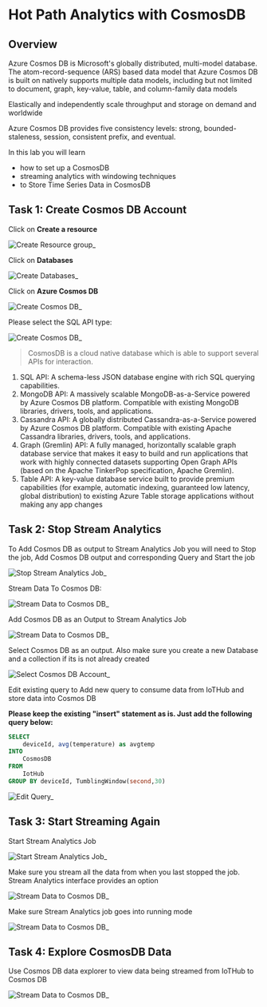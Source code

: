 # Hot Path Analytics with CosmosDB

## Overview

Azure Cosmos DB is Microsoft's globally distributed, multi-model database. The atom-record-sequence (ARS) based data model that Azure Cosmos DB is built on natively supports multiple data models, including but not limited to document, graph, key-value, table, and column-family data models

Elastically and independently scale throughput and storage on demand and worldwide

Azure Cosmos DB provides five consistency levels: strong, bounded-staleness, session, consistent prefix, and eventual. 

In this lab you will learn

* how to set up a CosmosDB
* streaming analytics with windowing techniques
* to Store Time Series Data in CosmosDB

## Task 1: Create Cosmos DB Account

Click on **Create a resource**

![Create Resource group_](./media/create_resource.png)

Click on **Databases**

![Create Databases_](./media/databases.png)

Click on **Azure Cosmos DB**

![Create Cosmos DB_](./media/01_Create_CosmosDB.png)

Please select the SQL API type:

![Create Cosmos DB_](./media/02_Create_CosmosDB_Submit.png)

> CosmosDB is a cloud native database which is able to support several APIs for interaction. 
1. SQL API: A schema-less JSON database engine with rich SQL querying capabilities.
1. MongoDB API: A massively scalable MongoDB-as-a-Service powered by Azure Cosmos DB platform. Compatible with existing MongoDB libraries, drivers, tools, and applications.
1. Cassandra API: A globally distributed Cassandra-as-a-Service powered by Azure Cosmos DB platform. Compatible with existing Apache Cassandra libraries, drivers, tools, and applications.
1. Graph (Gremlin) API: A fully managed, horizontally scalable graph database service that makes it easy to build and run applications that work with highly connected datasets supporting Open Graph APIs (based on the Apache TinkerPop specification, Apache Gremlin).
1. Table API: A key-value database service built to provide premium capabilities (for example, automatic indexing, guaranteed low latency, global distribution) to existing Azure Table storage applications without making any app changes

## Task 2: Stop Stream Analytics

To Add Cosmos DB as output to Stream Analytics Job you will need to Stop the job, Add Cosmos DB output and corresponding Query and Start the job

![Stop Stream Analytics Job_](./media/03_stop_stream_analytics_job.png)

Stream Data To Cosmos DB:

![Stream Data to Cosmos DB_](./media/04_click_output.png)

Add Cosmos DB as an Output to Stream Analytics Job

![Stream Data to Cosmos DB_](./media/05_add_cosmosdb.png)

Select Cosmos DB as an output. Also make sure you create a new Database and a collection if its is not already created

![Select Cosmos DB Account_](./media/06_create_output.png)

Edit existing query to Add new query to consume data from IoTHub and store data into Cosmos DB

**Please keep the existing "insert" statement as is. Just add the following query below:**

```sql
SELECT
    deviceId, avg(temperature) as avgtemp
INTO
    CosmosDB
FROM
    IotHub
GROUP BY deviceId, TumblingWindow(second,30)
```

![Edit Query_](./media/07_Edit_Query.png)

## Task 3: Start Streaming Again

Start Stream Analytics Job

![Start Stream Analytics Job_](./media/08_start_asa.png)

Make sure you stream all the data from when you last stopped the job. Stream Analytics interface provides an option

![Stream Data to Cosmos DB_](./media/09_when_last_stopped.png)

Make sure Stream Analytics job goes into running mode

![Stream Data to Cosmos DB_](./media/10_running.png)

## Task 4: Explore CosmosDB Data

Use Cosmos DB data explorer to view data being streamed from IoTHub to Cosmos DB

![Stream Data to Cosmos DB_](./media/11_cosmosdb_data_explorer.png)
